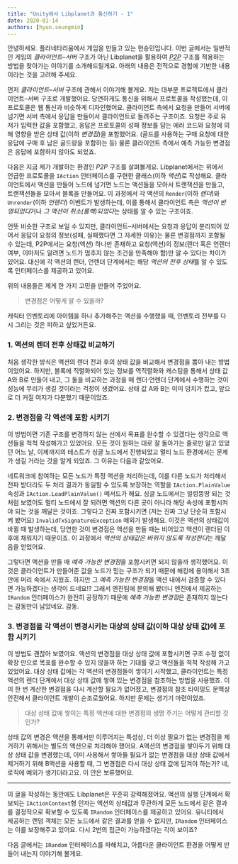 ```yaml
---
title: "Unity에서 Libplanet과 통신하기 - 1"
date: 2020-01-14
authors: [hyun.seungmin]
---
```


안녕하세요. 플라네타리움에서 게임을 만들고 있는 현승민입니다. 이번 글에서는 일반적인 게임의 <dfn>클라이언트–서버</dfn> 구조가 아닌 Libplanet을 활용하여 <dfn><abbr title="peer-to-peer">P2P</abbr></dfn> 구조를 적용하는 방법을 찾아가는 이야기를 소개해드릴게요. 아래의 내용은 전적으로 경험에 기반한 내용이라는 것을 고려해 주세요.

먼저 *클라이언트–서버* 구조에 관해서 이야기해 볼게요. 저는 대부분 프로젝트에서 클라이언트–서버 구조로 개발했어요. 당연하게도 통신을 위해서 프로토콜을 작성했는데, 이 프로토콜은 웹 통신과 비슷하게 디자인했어요. 클라이언트 측에서 요청을 만들어 서버에 넘기면 서버 측에서 응답을 만들어서 클라이언트로 돌려주는 구조이죠. 요청은 주로 유저가 입력한 값을 포함했고, 응답은 프로토콜의 성패 정보를 담는 에러 코드와 요청에 의해 영향을 받은 상태 값(이하 <dfn>변경점</dfn>)을 포함했어요. (골드를 사용하는 구매 요청에 대한 응답에 구매 후 남은 골드량을 포함하는 등) 물론 클라이언트 측에서 예측 가능한 변경점은 응답에 포함하지 않아도 되었죠.

다음은 지금 제가 개발하는 환경인 *P2P* 구조를 살펴볼게요. Libplanet에서는 위에서 언급한 프로토콜을 `IAction` 인터페이스를 구현한 클래스(이하 <dfn>액션</dfn>)로 작성해요. 클라이언트에서 액션을 만들어 노드에 넘기면 노드는 액션들을 모아서 트랜잭션을 만들고, 트랜잭션들을 모아서 블록을 만들어요. 이 과정에서 각 액션의 `Render`(이하 <dfn>렌더</dfn>)와 `Unrender`(이하 <dfn>언렌더</dfn>) 이벤트가 발생하는데, 이를 통해서 클라이언트 측은 *액션이 반영되었다*거나 *그 액션이 취소(롤백)되었다*는 상태를 알 수 있는 구조이죠.

언뜻 비슷한 구조로 보일 수 있지만, 클라이언트–서버에서는 요청과 응답이 분리되어 있어서 응답이 요청의 정보(성패, 실패했다면 그 자세한 이유)는 물론 변경점까지 포함될 수 있는데, P2P에서는 요청(액션) 하나만 존재하고 요청(액션)의 정보(렌더 혹은 언렌더 여부, 이마저도 알려면 노드가 멈추지 않는 조건을 만족해야 함)만 알 수 있다는 차이가 있어요. 대신에 각 액션의 렌더, 언렌더 단계에서는 해당 *액션의 전후 상태*를 알 수 있도록 인터페이스를 제공하고 있어요.

위의 내용들은 제게 한 가지 고민을 만들어 주었어요.

> 변경점은 어떻게 알 수 있을까?

캐릭터 인벤토리에 아이템을 하나 추가해주는 액션을 수행했을 때, 인벤토리 전부를 다시 그리는 것은 피하고 싶었거든요.

### 1. 액션의 렌더 전후 상태값 비교하기

처음 생각한 방식은 액션의 렌더 전과 후의 상태 값을 비교해서 변경점을 뽑아 내는 방법이었어요. 하지만, 블록에 직렬화되어 있는 정보를 역직렬화와 캐스팅을 통해서 상태 값 A와 B로 만들어 내고, 그 둘을 비교하는 과정을 매 렌더·언렌더 단계에서 수행하는 것이 성능에 무리가 생길 것이라는 걱정이 생겼어요. 상태 값 A와 B는 이미 덩치가 컸고, 앞으로 더 커질 여지가 다분했기 때문이었죠.

### 2. 변경점을 각 액션에 포함 시키기

이 방법이면 기존 구조를 변경하지 않는 선에서 목표를 완수할 수 있겠다는 생각으로 액션들을 척척 작성해가고 있었어요. 모든 것이 원하는 대로 잘 돌아가는 줄로만 알고 있었던 어느 날, 이제까지의 테스트가 싱글 노드에서 진행되었고 멀티 노드 환경에서는 문제가 생길 거라는 것을 알게 되었죠. 그 이유는 다음과 같았어요.

네트워크에 참여하는 모든 노드가 특정 액션을 처리하는데, 이를 다른 노드가 처리해서 전파 받더라도 두 처리 결과가 동일할 수 있도록 보장하는 역할을 `IAction.PlainValue` 속성과 `IAction.LoadPlainValue()` 메서드가 해요. 싱글 노드에서는 얼렁뚱땅 되는 것 처럼 보였어도 멀티 노드에서 잘 되려면 액션의 다른 곳이 아니라 해당 속성에 포함시켜야 되는 것을 깨달은 것이죠. 그렇다고 진짜 포함시키면 (저는 진짜 그냥 단순히 포함시켜 봤어요) `InvalidTxSignatureException` 예외가 발생해요. 이것은 액션의 상태값이 바뀔 때 발생하는데, 당연한 것이 변경점은 액션을 만들 때는 비어있고 액션이 렌더된 이후에 채워지기 때문이죠. 이 과정에서 *액션의 상태값은 바뀌지 않도록 작성한다*는 깨달음을 얻었어요.

그렇다면 액션을 만들 때 *예측 가능한 변경점*을 포함시키면 되지 않을까 생각했어요. 이것은 클라이언트가 만들어준 값을 노드가 믿는 구조가 되기 때문에 해킹에 용이해서 3초 만에 머리 속에서 지웠죠. 하지만 그 *예측 가능한 변경점*을 액션 내에서 검증할 수 있다면 가능하겠다는 생각이 드네요!? 그래서 엔진팀에 문의해 봤더니 엔진에서 제공하는 `IRandom` 인터페이스가 완전히 공정하기 때문에 *예측 가능한 변경점*은 존재하지 않는다는 감동만이 남았네요. 감동.

### 3. 변경점을 각 액션이 변경시키는 대상의 상태 값(이하 대상 상태 값)에 포함 시키기

이 방법도 괜찮아 보였어요. 액션의 변경점을 대상 상태 값에 포함시키면 구조 수정 없이 확장 만으로 목표를 완수할 수 있지 않을까 하는 기대를 갖고 액션들을 척척 작성해 가고 있었어요. 대상 상태 값에는 각 액션의 변경점들이 쌓이기 시작했고, 클라이언트는 특정 액션의 렌더 단계에서 대상 상태 값에 쌓여 있는 변경점을 참조하는 방법을 사용했죠. 이미 한 번 계산한 변경점을 다시 계산할 필요가 없어졌고, 변경점의 참조 타이밍도 문맥상 안전해서 클라이언트 개발이 순조로웠어요. 하지만 문제는 생기기 마련이었죠.

> 대상 상태 값에 쌓이는 특정 액션에 대한 변경점의 생명 주기는 어떻게 관리할 것인가?

상태 값의 변경은 액션을 통해서만 이루어지는 특성상, 더 이상 필요가 없는 변경점을 제거하기 위해서는 별도의 액션으로 처리해야 했어요. A액션의 변경점을 쌓아두기 위해 대상 상태 값을 변경했는데, 이미 사용해서 쌓아둘 필요가 없는 변경점을 대상 상태 값에서 제거하기 위해 B액션을 사용할 때, 그 변경점은 다시 대상 상태 값에 담겨야 하는가? 네, 로직에 예외가 생기더라고요. 이 안은 보류했어요.

----

이 글을 작성하는 동안에도 Libplanet은 꾸준히 강력해졌어요. 액션의 실행 단계에서 확보되는 `IActionContext`형 인자는 액션의 상태값과 무관하게 모든 노드에서 같은 결과를 결정적으로 확보할 수 있도록 `IRandom` 인터페이스를 제공하고 있어요. 유니티에서 제공하는 랜덤 객체는 모든 노드에서 같은 결과를 얻을 수 없지만, `IRandom` 인터페이스는 이를 보장해주고 있어요. 다시 2번의 접근이 가능하겠다는 각이 보이죠?

다음 글에서는 `IRandom` 인터페이스를 파해치고, 아름다운 클라이언트 환경을 어떻게 만들어 내는지 이야기해 볼게요.
